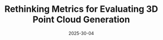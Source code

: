 ---
title: "Rethinking Metrics for Evaluating 3D Point Cloud
Generation"
collection: talks
type: "Talk"
link: no_link
venue: "French German Workshop"
date: 2025-30-04
location: "Kaiserslautern, Fraunhofer ITWM, Germany"
---
